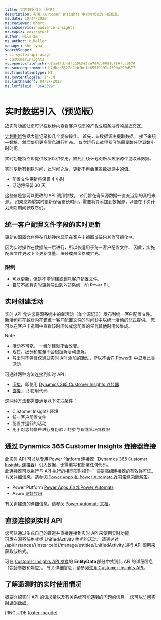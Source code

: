 ```yaml
---
title: 实时数据引入（预览）
description: 有关 Customer Insights 中实时功能的一般信息。
ms.date: 10/27/2020
ms.reviewer: mhart
ms.subservice: audience-insights
ms.topic: conceptual
author: Nils-2m
ms.author: nikeller
manager: shellyha
searchScope:
- ci-system-api-usage
- customerInsights
ms.openlocfilehash: d6aa07dd4dfa25b3d2ce707eb6050df56fcc3079
ms.sourcegitcommit: b7dbcd5627c2ebfbcfe65589991c159ba290d377
ms.translationtype: HT
ms.contentlocale: zh-CN
ms.lasthandoff: 04/27/2022
ms.locfileid: "8645599"
---
```

# <a name="real-time-data-ingestion-preview"></a>实时数据引入（预览版）

近实时功能让您可以在数秒内查看客户与您的产品或服务进行的最近交互。

[计划刷新](system.md#schedule-tab)包括大量记录和几个复杂操作。 首先，从数据源中提取数据。 接下来统一数据，然后使用更多信息进行扩充。 每次运行此过程都可能需要数分钟到数小时时间。

实时功能将立即提供数据以供使用，直到后续计划刷新从数据源中提取此数据。

实时更新有到期时间，此时间之后，更新不再会覆盖数据源中的值。

- 配置文件更新将保留 4 小时
- 活动将保留 30 天

这些值是您可以更改的 API 调用参数。 它们旨在确保源数据一直充当您的真相来源。 如果您希望实时更新保留更长时间，需要将其添加到数据源，以便在下次计划刷新期间获取它们。

## <a name="real-time-update-of-the-unified-customer-profile-fields"></a>统一客户配置文件字段的实时更新

更新的配置文件将在几秒钟内显示在客户卡视图或任何其他可视化中。

因为实时操作在数据统一后进行，所以仅适用于统一客户配置文件。 因此，实施配置文件更改不会更新度量、细分成员资格或扩充。

### <a name="limitations"></a>限制

- 可以更新，但是不能创建或删除客户配置文件。
- 目前不能将实时更新导出到外部系统，如 Power BI。

## <a name="real-time-creation-of-activities"></a>实时创建活动

实时 API 允许您将源系统中的新活动（单个源记录）发布到统一客户配置文件。 新活动将在数秒内在该统一客户配置文件的时间线中以统一活动的形式提供。 您可以在客户卡视图中查看该时间线或您配置的任何其他时间线集成。

> [!NOTE]
>
> - 活动不可变。 一经创建就不会改变。
> - 现在，细分和度量不会根据新活动更新。
> - 导出时不包含仅通过实时 API 添加的活动，所以不会在 PowerBI 中显示此类活动。

可通过两种方法连接到实时 API：

- [间接](#connect-via-the-dynamics-365-customer-insights-connector)，即使用 [Dynamics 365 Customer Insights 连接器](/connectors/customerinsights/)
- [直接 ](#connect-directly-to-the-real-time-api)，即使用代码

这两种方法都需要满足以下先决条件：

- Customer Insights 环境
- 统一客户配置文件
- 配置并运行的活动
- 用于对您的帐户进行身份验证的参与者或管理员权限

## <a name="connect-via-the-dynamics-365-customer-insights-connector"></a>通过 Dynamics 365 Customer Insights 连接器连接

此实时 API 可以从专用 Power Platform 连接器（[Dynamics 365 Customer Insights 连接器](/connectors/customerinsights/)）引入数据，无需编写和部署任何代码。    
此连接器可以执行与 API 执行的相同实时操作。 需要高级连接器的有效许可证。 有关详细信息，请参阅 [Power Apps 和 Power Automate 许可常见问题解答](/power-platform/admin/powerapps-flow-licensing-faq)。

- Power Platform [Power Apps 和/或 Power Automate](/connectors/)
- Azure [逻辑应用](/azure/connectors/apis-list)

有关创建流的详细信息，请参阅 [Power Automate 文档](/power-automate/)。

## <a name="connect-directly-to-the-real-time-api"></a>直接连接到实时 API

您可以通过生成自己的管道并直接连接到实时 API 来使用实时功能。    
可发布源系统格式或 UnifiedActivity 格式的活动。 请通过对 /api/instances/{instanceId}/manage/entities/UnifiedActivity 进行 API 调用来获取该格式。

可在 [Customer Insights API 参考](https://developer.ci.ai.dynamics.com/api-details#api=CustomerInsights)的 **EntityData** 部分中找到此 API 的详细信息（包括参数和响应）。 有关详细信息，请参阅[使用 Customer Insights API](apis.md)。

## <a name="understand-your-real-time-usage-with-telemetry"></a>了解遥测时的实时使用情况

概要介绍实时 API 的请求量以及有关系统可能遇到的问题的信息。 您可以[访问实时遥测数据](system.md#api-usage-tab)。 


[!INCLUDE [footer-include](includes/footer-banner.md)]
